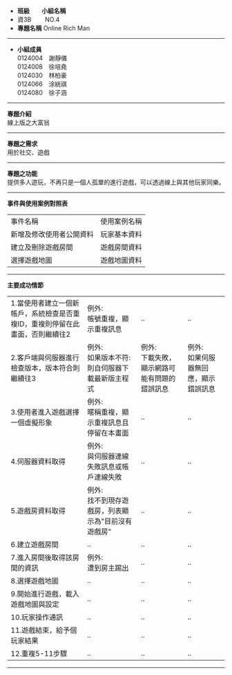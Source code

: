 * <strong>班級　　小組名稱</strong>
* 資3B　　 NO.4
* <strong>專題名稱</strong>  Online Rich Man
<hr>

* <strong>小組成員</strong><br>
0124004　謝靜儀<br>
0124008　徐培堯<br>
0124030　林柏豪<br>
0124066　涂絖祺<br>
0124080　徐子涵<br>
<hr>

<b>專題介紹</b><br>
線上版之大富翁
<hr>

<b>專題之需求</b><br>
用於社交、遊戲
<hr>

<b>專題之功能</b><br>
提供多人遊玩，不再只是一個人孤單的進行遊戲，可以透過線上與其他玩家同樂。
<hr>

<b>事件與使用案例對照表</b><br>
	<table>
		<tr>
			<td>事件名稱</td>
			<td>使用案例名稱</td>
		</tr>
		<tr>
			<td>新增及修改使用者公開資料</td>
			<td>玩家基本資料</td>
		</tr>
		<tr>
			<td>建立及刪除遊戲房間</td>
			<td>遊戲房間資料</td>
		</tr>
		<tr>
			<td>選擇遊戲地圖</td>
			<td>遊戲地圖資料</td>
		</tr>
	</table>
<hr>

<b>主要成功情節</b>
	<table>
		<tr>
			<td>1.當使用者建立一個新帳戶，系統檢查是否重複ID，重複則停留在此畫面，否則繼續往2</td>
			<td>例外:<br>帳號重複，顯示重複訊息</td>
			<td>..</td>
			<td>..</td>
		</tr>
		<tr>
			<td>2.客戶端與伺服器進行檢查版本，版本符合則繼續往3</td>
			<td>例外:<br>如果版本不符:則自伺服器下載最新版主程式</td>
			<td>例外:<br>下載失敗，顯示網路可能有問題的錯誤訊息</td>
			<td>例外:<br>如果伺服器無回應，顯示錯誤訊息</td>
		</tr>
		<tr>
			<td>3.使用者進入遊戲選擇一個虛擬形象</td>
			<td>例外:<br>暱稱重複，顯示重複訊息且停留在本畫面</td>
			<td>..</td>
			<td>..</td>
		</tr>
		<tr>
			<td>4.伺服器資料取得</td>
			<td>例外:<br>與伺服器連線失敗訊息或帳戶連線失敗</td>
			<td>..</td>
			<td>..</td>
		</tr>
		<tr>
			<td>5.遊戲房資料取得</td>
			<td>例外:<br>找不到現存遊戲房，列表顯示為"目前沒有遊戲房"</td>
			<td>..</td>
			<td>..</td>
		</tr>
		<tr>
			<td>6.建立遊戲房間</td>
			<td>..</td>
			<td>..</td>
			<td>..</td>
		</tr>
		<tr>
			<td>7.進入房間後取得該房間的資訊</td>
			<td>例外:<br>遭到房主踢出</td>
			<td>..</td>
			<td>..</td>
		</tr>
		<tr>
			<td>8.選擇遊戲地圖</td>
			<td>..</td>
			<td>..</td>
			<td>..</td>
		</tr>
		<tr>
			<td>9.開始進行遊戲，載入遊戲地圖與設定</td>
			<td>..</td>
			<td>..</td>
			<td>..</td>
		</tr>
		<tr>
			<td>10.玩家操作通訊</td>
			<td>..</td>
			<td>..</td>
			<td>..</td>
		</tr>
		<tr>
			<td>11.遊戲結束，給予個玩家結果</td>
			<td>..</td>
			<td>..</td>
			<td>..</td>
		</tr>
		<tr>
			<td>12.重複5-11步驟</td>
			<td>..</td>
			<td>..</td>
			<td>..</td>
		</tr>
	</table>
<hr>

